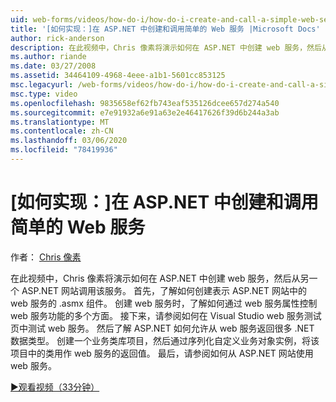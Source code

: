 ```yaml
---
uid: web-forms/videos/how-do-i/how-do-i-create-and-call-a-simple-web-service-in-aspnet
title: '[如何实现：]在 ASP.NET 中创建和调用简单的 Web 服务 |Microsoft Docs'
author: rick-anderson
description: 在此视频中，Chris 像素将演示如何在 ASP.NET 中创建 web 服务，然后从另一个 ASP.NET 网站调用该服务。 首先，了解如何创建 。
ms.author: riande
ms.date: 03/27/2008
ms.assetid: 34464109-4968-4eee-a1b1-5601cc853125
msc.legacyurl: /web-forms/videos/how-do-i/how-do-i-create-and-call-a-simple-web-service-in-aspnet
msc.type: video
ms.openlocfilehash: 9835658ef62fb743eaf535126dcee657d274a540
ms.sourcegitcommit: e7e91932a6e91a63e2e46417626f39d6b244a3ab
ms.translationtype: MT
ms.contentlocale: zh-CN
ms.lasthandoff: 03/06/2020
ms.locfileid: "78419936"
---
```

# <a name="how-do-i-create-and-call-a-simple-web-service-in-aspnet"></a>[如何实现：]在 ASP.NET 中创建和调用简单的 Web 服务

作者： [Chris 像素](https://twitter.com/chrispels)

在此视频中，Chris 像素将演示如何在 ASP.NET 中创建 web 服务，然后从另一个 ASP.NET 网站调用该服务。 首先，了解如何创建表示 ASP.NET 网站中的 web 服务的 .asmx 组件。 创建 web 服务时，了解如何通过 web 服务属性控制 web 服务功能的多个方面。 接下来，请参阅如何在 Visual Studio web 服务测试页中测试 web 服务。 然后了解 ASP.NET 如何允许从 web 服务返回很多 .NET 数据类型。 创建一个业务类库项目，然后通过序列化自定义业务对象实例，将该项目中的类用作 web 服务的返回值。 最后，请参阅如何从 ASP.NET 网站使用 web 服务。

[&#9654;观看视频（33分钟）](https://channel9.msdn.com/Blogs/ASP-NET-Site-Videos/how-do-i-create-and-call-a-simple-web-service-in-aspnet)
